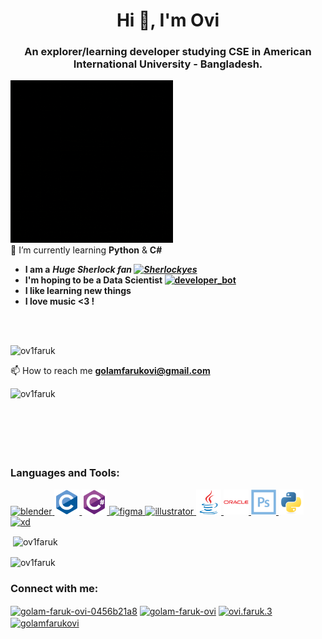 <h1 align="center">Hi 👋, I'm Ovi</h1>
<h3 align="center">An explorer/learning developer studying CSE in American International University - Bangladesh.</h3>
<a href="https://emoji.gg/emoji/6186-developer-bot"><img src="https://github.com/ov1faruk/ov1faruk/blob/main/I'm%20Ovi%20(1).gif" width="260px" height="260px" alt="developer_bot"></a> <br>
🌱 I’m currently learning <b>Python</b> & <b>C#</b>

- **I am a** ***Huge Sherlock fan <a href="https://emoji.gg/emoji/1410-sherlockyes"><img src="https://cdn3.emoji.gg/emojis/1410-sherlockyes.png" width="16px" height="16px" alt="Sherlockyes"></a>***
-  **I'm hoping to be a Data Scientist <a href="https://emoji.gg/emoji/6186-developer-bot"><img src="https://cdn3.emoji.gg/emojis/6186-developer-bot.gif" width="16px" height="16px" alt="developer_bot"></a>**
-  **I like learning new things**
-  **I love music <3 !**
<br>
<br>

<p align="left"> <img src="https://komarev.com/ghpvc/?username=ov1faruk&label=Profile%20views&color=0e75b6&style=flat" alt="ov1faruk" /> </p>

📫 How to reach me **golamfarukovi@gmail.com** 
<p><img align="left" src="https://github-readme-stats.vercel.app/api/top-langs?username=ov1faruk&show_icons=true&locale=en&layout=compact" alt="ov1faruk" /></p>
<br>
<br>
<br>
<br>
<br>
<br>
<h3 align="left">Languages and Tools:</h3>
<p align="left"> <a href="https://www.blender.org/" target="_blank" rel="noreferrer"> <img src="https://download.blender.org/branding/community/blender_community_badge_white.svg" alt="blender" width="40" height="40"/> </a> <a href="https://www.cprogramming.com/" target="_blank" rel="noreferrer"> <img src="https://raw.githubusercontent.com/devicons/devicon/master/icons/c/c-original.svg" alt="c" width="40" height="40"/> </a> <a href="https://www.w3schools.com/cs/" target="_blank" rel="noreferrer"> <img src="https://raw.githubusercontent.com/devicons/devicon/master/icons/csharp/csharp-original.svg" alt="csharp" width="40" height="40"/> </a> <a href="https://www.figma.com/" target="_blank" rel="noreferrer"> <img src="https://www.vectorlogo.zone/logos/figma/figma-icon.svg" alt="figma" width="40" height="40"/> </a> <a href="https://www.adobe.com/in/products/illustrator.html" target="_blank" rel="noreferrer"> <img src="https://www.vectorlogo.zone/logos/adobe_illustrator/adobe_illustrator-icon.svg" alt="illustrator" width="40" height="40"/> </a> <a href="https://www.java.com" target="_blank" rel="noreferrer"> <img src="https://raw.githubusercontent.com/devicons/devicon/master/icons/java/java-original.svg" alt="java" width="40" height="40"/> </a> <a href="https://www.oracle.com/" target="_blank" rel="noreferrer"> <img src="https://raw.githubusercontent.com/devicons/devicon/master/icons/oracle/oracle-original.svg" alt="oracle" width="40" height="40"/> </a> <a href="https://www.photoshop.com/en" target="_blank" rel="noreferrer"> <img src="https://raw.githubusercontent.com/devicons/devicon/master/icons/photoshop/photoshop-line.svg" alt="photoshop" width="40" height="40"/> </a> <a href="https://www.python.org" target="_blank" rel="noreferrer"> <img src="https://raw.githubusercontent.com/devicons/devicon/master/icons/python/python-original.svg" alt="python" width="40" height="40"/> </a> <a href="https://www.adobe.com/products/xd.html" target="_blank" rel="noreferrer"> <img src="https://cdn.worldvectorlogo.com/logos/adobe-xd.svg" alt="xd" width="40" height="40"/> </a> </p>

<p>&nbsp;<img align="center" src="https://github-readme-stats.vercel.app/api?username=ov1faruk&show_icons=true&theme=github_dark" alt="ov1faruk" /></p>
<p><img align="center" src="https://github-readme-streak-stats.herokuapp.com/?user=ov1faruk&" alt="ov1faruk" /></p>
<h3 align="left">Connect with me:</h3>

<p align="left">
<a href="https://linkedin.com/in/golam-faruk-ovi-0456b21a8" target="blank"><img align="center" src="https://raw.githubusercontent.com/rahuldkjain/github-profile-readme-generator/master/src/images/icons/Social/linked-in-alt.svg" alt="golam-faruk-ovi-0456b21a8" height="30" width="40" /></a>
<a href="https://stackoverflow.com/users/19559139/golam-faruk-ovi" target="blank"><img align="center" src="https://raw.githubusercontent.com/rahuldkjain/github-profile-readme-generator/master/src/images/icons/Social/stack-overflow.svg" alt="golam-faruk-ovi" height="30" width="40" /></a>
<a href="https://fb.com/ovi.faruk.3" target="blank"><img align="center" src="https://raw.githubusercontent.com/rahuldkjain/github-profile-readme-generator/master/src/images/icons/Social/facebook.svg" alt="ovi.faruk.3" height="30" width="40" /></a>
<a href="https://www.leetcode.com/golamfarukovi" target="blank"><img align="center" src="https://raw.githubusercontent.com/rahuldkjain/github-profile-readme-generator/master/src/images/icons/Social/leet-code.svg" alt="golamfarukovi" height="30" width="40" /></a>
</p>
